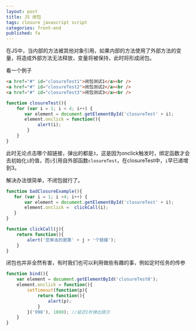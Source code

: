 ```yaml
---
layout: post
title: JS 闭包
tags: closure javascript script
categories: front-end
published: fa
---
```


在JS中，当内部的方法被其他对象引用，如果内部的方法使用了外部方法的变量，将造成外部方法无法释放，变量将被保持，此时将形成闭包。

看一个例子

~~~html
<a href="#" id="closureTest1">闭包测试1</a><br />
<a href="#" id="closureTest2">闭包测试2</a><br />
<a href="#" id="closureTest3">闭包测试3</a><br />
~~~

~~~javascript
function closureTest(){
    for (var i = 1; i < 4; i++) {
       var element = document.getElementById('closureTest' + i);
       element.onclick = function(){
            alert(i);
        }
    }
}
~~~

此时无论点击哪个超链接，弹出的都是`3`，这是因为onclick触发时，绑定函数才会去初始化`i`的值，而`i`引用自外部函数`closureTest`，在closureTest中，`i`早已递增到3。


解决办法很简单，不闭包就行了。

~~~javascript
function badClosureExample(){
   for (var i = 1; i <4; i++) {
       var element = document.getElementById('closureTest' + i);
       element.onclick =  clickCall(i);
   }
}

function clickCall(j){
    return function(){
        alert('您单击的是第' + j + '个链接');
    }
}
~~~

闭包也并非全然有害，有时我们也可以利用做些有趣的事，例如定时任务的传参

~~~javascript
function bind(){
    var element = document.getElementById('closureTest0');
    element.onclick = function(){
        setTimeout(function(p){
            return function(){
                alert(p);
            }
        }('998'), 1000); //延迟1秒弹出提示
    }
}
~~~
